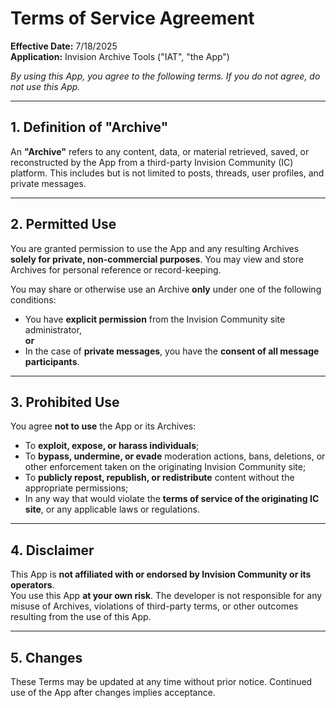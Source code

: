 # Terms of Service Agreement

**Effective Date:** 7/18/2025  
**Application:** Invision Archive Tools ("IAT", "the App")

*By using this App, you agree to the following terms. If you do not agree, do not use this App.*

---

## 1. Definition of "Archive"

An **"Archive"** refers to any content, data, or material retrieved, saved, or reconstructed by the App from a third-party Invision Community (IC) platform. This includes but is not limited to posts, threads, user profiles, and private messages.

---

## 2. Permitted Use

You are granted permission to use the App and any resulting Archives **solely for private, non-commercial purposes**. You may view and store Archives for personal reference or record-keeping.

You may share or otherwise use an Archive **only** under one of the following conditions:

- You have **explicit permission** from the Invision Community site administrator,  
  **or**  
- In the case of **private messages**, you have the **consent of all message participants**.

---

## 3. Prohibited Use

You agree **not to use** the App or its Archives:

- To **exploit, expose, or harass individuals**;  
- To **bypass, undermine, or evade** moderation actions, bans, deletions, or other enforcement taken on the originating Invision Community site;  
- To **publicly repost, republish, or redistribute** content without the appropriate permissions;  
- In any way that would violate the **terms of service of the originating IC site**, or any applicable laws or regulations.

---

## 4. Disclaimer

This App is **not affiliated with or endorsed by Invision Community or its operators**.  
You use this App **at your own risk**. The developer is not responsible for any misuse of Archives, violations of third-party terms, or other outcomes resulting from the use of this App.

---

## 5. Changes

These Terms may be updated at any time without prior notice. Continued use of the App after changes implies acceptance.


